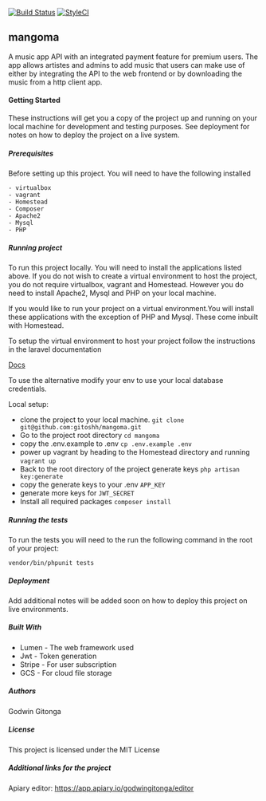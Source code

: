 [![Build Status](https://travis-ci.org/gitoshh/mangoma.svg?branch=master)](https://travis-ci.org/gitoshh/mangoma)
[![StyleCI](https://github.styleci.io/repos/183754318/shield?branch=master)](https://github.styleci.io/repos/183754318)

## mangoma
A music app API with an integrated payment feature for premium users. The app allows artistes and admins to add music that users can make use of either by integrating the API to the web frontend or by downloading the music from a http client app.


#### Getting Started
These instructions will get you a copy of the project up and running on your local machine for development and testing purposes. See deployment for notes on how to deploy the project on a live system.

##### Prerequisites
Before setting up this project. You will need to have the following installed

```
- virtualbox
- vagrant
- Homestead
- Composer
- Apache2
- Mysql
- PHP

```

##### Running project
To run this project locally. You will need to install the applications listed above. If you do not wish to
create a virtual environment to host the project, you do not require virtualbox, vagrant and Homestead.
However you do need to install Apache2, Mysql and PHP on your local machine.

If you would like to run your project on a virtual environment.You will install these applications with the exception of PHP and Mysql.
These come inbuilt with Homestead.

To setup the virtual environment to host your project follow the instructions in the laravel documentation

[Docs](https://laravel.com/docs/5.8/homestead)

To use the alternative modify your env to use your local database credentials.

Local setup: 
- clone the project to your local machine.
```git clone git@github.com:gitoshh/mangoma.git```
- Go to the project root directory
```cd mangoma```
- copy the .env.example to .env
```cp .env.example .env```
- power up vagrant by heading to the Homestead directory and running `vagrant up`
- Back to the root directory of the project generate keys
```php artisan key:generate```
- copy the generate keys to your .env `APP_KEY`
- generate more keys for `JWT_SECRET`
- Install all required packages
```composer install```

##### Running the tests
To run the tests you will need to the run the following command in the root of your project:

`vendor/bin/phpunit tests`

##### Deployment
Add additional notes will be added soon on how to deploy this project on live environments.

##### Built With

- Lumen  - The web framework used
- Jwt    - Token generation
- Stripe - For user subscription
- GCS    - For cloud file storage

##### Authors
Godwin Gitonga

##### License
This project is licensed under the MIT License

##### Additional links for the project
Apiary editor: https://app.apiary.io/godwingitonga/editor

